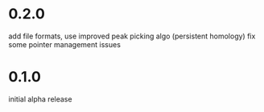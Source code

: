# 0.2.0

add file formats, use improved peak picking algo (persistent homology)
fix some pointer management issues

# 0.1.0

initial alpha release